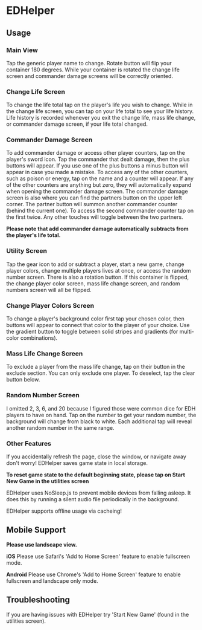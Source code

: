 # EDHelper

## Usage

### Main View
Tap the generic player name to change. Rotate button will flip your container 180 degrees.
While your container is rotated the change life screen and commander damage screens will be correctly oriented.

### Change Life Screen
To change the life total tap on the player's life you wish to change.
While in the change life screen, you can tap on your life total to see your life history.
Life history is recorded whenever you exit the change life, mass life change, or commander damage screen,
if your life total changed.

### Commander Damage Screen
To add commander damage or access other player counters, tap on the player's sword icon.
Tap the commander that dealt damage, then the plus buttons will appear.
If you use one of the plus buttons a minus button will appear in case you made a mistake.
To access any of the other counters, such as poison or energy, tap on the name and a counter will appear.
If any of the other counters are anything but zero,
they will automatically expand when opening the commander damage screen.
The commander damage screen is also where you can find the partners button on the upper left corner.
The partner button will summon another commander counter (behind the current one).
To access the second commander counter tap on the first twice.
Any other touches will toggle between the two partners.

**Please note that add commander damage automatically subtracts from the player's life total.**

### Utility Screen
Tap the gear icon to add or subtract a player, start a new game,
change player colors, change multiple players lives at once, or access the random number screen.
There is also a rotation button. If this container is flipped,
the change player color screen, mass life change screen, and random numbers screen
will all be flipped.

### Change Player Colors Screen
To change a player's background color first tap your chosen color,
then buttons will appear to connect that color to the player of your choice.
Use the gradient button to toggle between solid stripes and gradients
(for multi-color combinations).

### Mass Life Change Screen
To exclude a player from the mass life change, tap on their button in the exclude section.
You can only exclude one player. To deselect, tap the clear button below.

### Random Number Screen
I omitted 2, 3, 6, and 20 because I figured those were common dice for EDH players to have on hand.
Tap on the number to get your random number, the background will change from black to white.
Each additional tap will reveal another random number in the same range.

### Other Features
If you accidentally refresh the page, close the window, or navigate away
don't worry! EDHelper saves game state in local storage.

**To reset game state to the default beginning state, please tap on Start New Game in the utilities screen**

EDHelper uses NoSleep.js to prevent mobile devices from falling asleep. It does this by running a silent audio file periodically in the background.

EDHelper supports offline usage via cacheing!

## Mobile Support
**Please use landscape view.**

**iOS** Please use Safari's 'Add to Home Screen' feature to enable fullscreen mode.

**Android** Please use Chrome's 'Add to Home Screen' feature to enable fullscreen and
landscape only mode.  

## Troubleshooting
If you are having issues with EDHelper try 'Start New Game' (found in the utilities screen).
